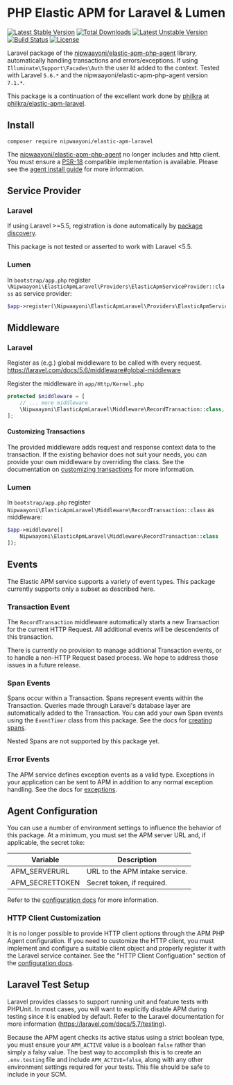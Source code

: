 # PHP Elastic APM for Laravel & Lumen

[![Latest Stable Version](https://poser.pugx.org/nipwaayoni/elastic-apm-laravel/v)](//packagist.org/packages/nipwaayoni/elastic-apm-laravel)
[![Total Downloads](https://poser.pugx.org/nipwaayoni/elastic-apm-laravel/downloads)](//packagist.org/packages/nipwaayoni/elastic-apm-laravel)
[![Latest Unstable Version](https://poser.pugx.org/nipwaayoni/elastic-apm-laravel/v/unstable)](//packagist.org/packages/nipwaayoni/elastic-apm-laravel)
[![Build Status](https://github.com/nipwaayoni/elastic-apm-laravel/workflows/CI/badge.svg)](https://github.com/nipwaayoni/elastic-apm-laravel/actions?query=workflow%3ACI)
[![License](https://poser.pugx.org/nipwaayoni/elastic-apm-laravel/license)](//packagist.org/packages/nipwaayoni/elastic-apm-laravel)

Laravel package of the [nipwaayoni/elastic-apm-php-agent](https://github.com/nipwaayoni/elastic-apm-php-agent) library, automatically handling transactions and errors/exceptions. If using `Illuminate\Support\Facades\Auth` the user Id added to the context.
Tested with Laravel `5.6.*` and the nipwaayoni/elastic-apm-php-agent version `7.1.*`.

This package is a continuation of the excellent work done by [philkra](https://github.com/philkra) at
[philkra/elastic-apm-laravel](https://github.com/philkra/elastic-apm-laravel).

## Install

```
composer require nipwaayoni/elastic-apm-laravel
```

The [nipwaayoni/elastic-apm-php-agent](https://github.com/nipwaayoni/elastic-apm-php-agent) no longer includes and http client. You must ensure a [PSR-18](https://www.php-fig.org/psr/psr-18/) compatible implementation is available. Please see the [agent install guide](https://github.com/nipwaayoni/elastic-apm-php-agent/blob/master/docs/install.md) for more information.

## Service Provider

### Laravel

If using Laravel >=5.5, registration is done automatically by [package discovery](https://laravel.com/docs/7.x/packages#package-discovery).

This package is not tested or asserted to work with Laravel <5.5.

### Lumen

In `bootstrap/app.php` register `\Nipwaayoni\ElasticApmLaravel\Providers\ElasticApmServiceProvider::class` as service provider:

```php
$app->register(\Nipwaayoni\ElasticApmLaravel\Providers\ElasticApmServiceProvider::class);
```

## Middleware

### Laravel

Register as (e.g.) global middleware to be called with every request. https://laravel.com/docs/5.6/middleware#global-middleware

Register the middleware in `app/Http/Kernel.php`

```php
protected $middleware = [
    // ... more middleware
    \Nipwaayoni\ElasticApmLaravel\Middleware\RecordTransaction::class,
];
```

#### Customizing Transactions

The provided middleware adds request and response context data to the transaction. If the existing behavior does not suit your needs, you can provide your own middleware by overriding the class. See the documentation on [customizing transactions](docs/customizing_transactions.md) for more information.

### Lumen

In `bootstrap/app.php` register `Nipwaayoni\ElasticApmLaravel\Middleware\RecordTransaction::class` as middleware:

```php
$app->middleware([
    Nipwaayoni\ElasticApmLaravel\Middleware\RecordTransaction::class
]);
```

## Events

The Elastic APM service supports a variety of event types. This package currently supports only a subset as described here.

### Transaction Event

The `RecordTransaction` middleware automatically starts a new Transaction for the current HTTP Request. 
All additional events will be descendents of this transaction.

There is currently no provision to manage additional Transaction events, or to handle a non-HTTP Request
based process. We hope to address those issues in a future release.

### Span Events

Spans occur within a Transaction. Spans represent events within the Transaction. Queries made through Laravel's 
database layer are automatically added to the Transaction. You can add your own Span events using the `EventTimer` 
class from this package. See the docs for [creating spans](docs/creating_spans.md).

Nested Spans are not supported by this package yet.

### Error Events

The APM service defines exception events as a valid type. Exceptions in your application can be sent to APM in addition to any normal exception handling. See the docs for [exceptions](docs/exceptions.md).

## Agent Configuration

You can use a number of environment settings to influence the behavior of this package. At a minimum, you must set the APM server URL and, if applicable, the secret toke:

| Variable          | Description |
|-------------------|-------------|
|APM_SERVERURL      | URL to the APM intake service. |
|APM_SECRETTOKEN    | Secret token, if required. |

Refer to the [configuration docs](docs/configuration.md) for more information.

### HTTP Client Customization

It is no longer possible to provide HTTP client options through the APM PHP Agent configuration. If you need to customize the HTTP client, you must implement and configure a suitable client object and properly register it with the Laravel service container. See the "HTTP Client Configuation" section of the [configuration docs](docs/configuration.md).

## Laravel Test Setup

Laravel provides classes to support running unit and feature tests with PHPUnit. In most cases, you will want to explicitly disable APM during testing since it is enabled by default. Refer to the Laravel documentation for more information (https://laravel.com/docs/5.7/testing).

Because the APM agent checks its active status using a strict boolean type, you must ensure your `APM_ACTIVE` value is a boolean `false` rather than simply a falsy value. The best way to accomplish this is to create an `.env.testing` file and include `APM_ACTIVE=false`, along with any other environment settings required for your tests. This file should be safe to include in your SCM.
